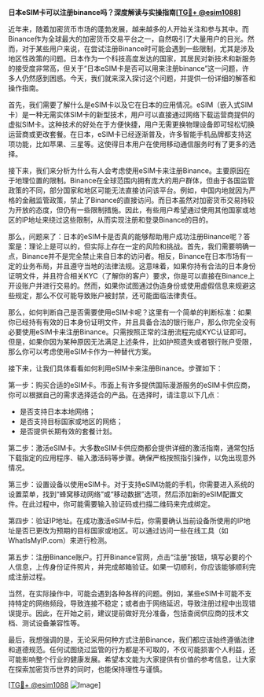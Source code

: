 **日本eSIM卡可以注册binance吗？深度解读与实操指南[[TG💪+ @esim1088](https://t.me/s/esim1088)]**

近年来，随着加密货币市场的蓬勃发展，越来越多的人开始关注和参与其中。而Binance作为全球最大的加密货币交易平台之一，自然吸引了大量用户的目光。然而，对于某些用户来说，在尝试注册Binance时可能会遇到一些限制，尤其是涉及地区性政策的问题。日本作为一个科技高度发达的国家，其居民对新技术和新服务的接受度非常高，但关于“日本eSIM卡是否可以用来注册binance”这一问题，许多人仍然感到困惑。今天，我们就来深入探讨这个问题，并提供一份详细的解答和操作指南。

首先，我们需要了解什么是eSIM卡以及它在日本的应用情况。eSIM（嵌入式SIM卡）是一种无需实体SIM卡的新型技术，用户可以直接通过网络下载运营商提供的虚拟SIM卡。这种技术的好处在于方便快捷，用户无需更换物理设备即可轻松切换运营商或更改套餐。在日本，eSIM卡已经逐渐普及，许多智能手机品牌都支持这项功能，比如苹果、三星等。这使得日本用户在使用移动通信服务时有了更多的选择。

接下来，我们来分析为什么有人会考虑使用eSIM卡来注册Binance。主要原因在于地理位置的限制。Binance在全球范围内拥有庞大的用户群体，但由于各国监管政策的不同，部分国家和地区可能无法直接访问该平台。例如，中国内地就因为严格的金融监管政策，禁止了Binance的直接访问。而日本虽然对加密货币交易持较为开放的态度，但仍有一些限制措施。因此，有些用户希望通过使用其他国家或地区的IP地址来绕过这些限制，从而实现注册和登录Binance的目的。

那么，问题来了：日本的eSIM卡是否真的能够帮助用户成功注册Binance呢？答案是：理论上是可以的，但实际上存在一定的风险和挑战。首先，我们需要明确一点，Binance并不是完全禁止来自日本的访问者。相反，Binance在日本市场有一定的业务布局，并且遵守当地的法律法规。这意味着，如果你持有合法的日本身份证明文件，并且符合相关KYC（了解你的客户）要求，你是可以直接在Binance上开设账户并进行交易的。然而，如果你试图通过伪造身份或使用虚假信息来规避这些规定，那么不仅可能导致账户被封禁，还可能面临法律责任。

那么，如何判断自己是否需要使用eSIM卡呢？这里有一个简单的判断标准：如果你已经持有有效的日本身份证明文件，并且具备合法的银行账户，那么你完全没有必要使用eSIM卡来注册Binance。只需按照正常的注册流程完成KYC认证即可。但是，如果你因为某种原因无法满足上述条件，比如护照遗失或者银行账户受限，那么你可以考虑使用eSIM卡作为一种替代方案。

接下来，让我们具体看看如何利用eSIM卡来注册Binance。步骤如下：

第一步：购买合适的eSIM卡。市面上有许多提供国际漫游服务的eSIM卡供应商，你可以根据自己的需求选择适合的产品。在选择时，请注意以下几点：
- 是否支持日本本地网络；
- 是否支持目标国家或地区的网络；
- 是否提供长期有效的套餐计划。

第二步：激活eSIM卡。大多数eSIM卡供应商都会提供详细的激活指南，通常包括下载指定的应用程序、输入激活码等步骤。确保严格按照指引操作，以免出现意外情况。

第三步：设置设备以使用eSIM卡。对于支持eSIM功能的手机，你需要进入系统的设置菜单，找到“蜂窝移动网络”或“移动数据”选项，然后添加新的eSIM配置文件。在此过程中，你可能需要输入验证码或扫描二维码来完成绑定。

第四步：验证IP地址。在成功激活eSIM卡后，你需要确认当前设备所使用的IP地址是否已更改为预期的目标国家或地区。可以通过访问一些在线工具（如WhatIsMyIP.com）来进行检测。

第五步：注册Binance账户。打开Binance官网，点击“注册”按钮，填写必要的个人信息，上传身份证件照片，并完成邮箱验证。如果一切顺利，你应该能够顺利完成注册过程。

当然，在实际操作中，可能会遇到各种各样的问题。例如，某些eSIM卡可能不支持特定的网络频段，导致连接不稳定；或者由于网络延迟，导致注册过程中出现错误提示。因此，在开始之前，建议提前做好充分准备，包括查阅供应商的技术文档、测试设备兼容性等。

最后，我想强调的是，无论采用何种方式注册Binance，我们都应该始终遵循法律和道德规范。任何试图绕过监管的行为都是不可取的，不仅可能损害个人利益，还可能影响整个行业的健康发展。希望本文能为大家提供有价值的参考信息，让大家在探索加密货币世界的同时，也能保持理性与谨慎。

[[TG💪+ @esim1088](https://t.me/s/esim1088) ![Image](https://i.postimg.cc/4NQfJmqS/Snipaste-2025-05-13-00-14-12.png)]